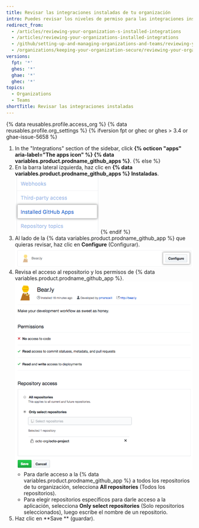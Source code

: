 ```yaml
---
title: Revisar las integraciones instaladas de tu organización
intro: Puedes revisar los niveles de permiso para las integraciones instaladas de tu organización y configurar cada accedo de integración a los repositorios de la organización.
redirect_from:
  - /articles/reviewing-your-organization-s-installed-integrations
  - /articles/reviewing-your-organizations-installed-integrations
  - /github/setting-up-and-managing-organizations-and-teams/reviewing-your-organizations-installed-integrations
  - /organizations/keeping-your-organization-secure/reviewing-your-organizations-installed-integrations
versions:
  fpt: '*'
  ghes: '*'
  ghae: '*'
  ghec: '*'
topics:
  - Organizations
  - Teams
shortTitle: Revisar las integraciones instaladas
---
```


{% data reusables.profile.access_org %}
{% data reusables.profile.org_settings %}
{% ifversion fpt or ghec or ghes > 3.4 or ghae-issue-5658 %}
1. In the "Integrations" section of the sidebar, click **{% octicon "apps" aria-label="The apps icon" %} {% data variables.product.prodname_github_apps %}**.
{% else %}
1. En la barra lateral izquierda, haz clic en **{% data variables.product.prodname_github_apps %} Instaladas**. ![Pestaña de {% data variables.product.prodname_github_apps %} instaladas en la barra lateral de parámetros de la organización](/assets/images/help/organizations/org-settings-installed-github-apps.png)
{% endif %}
2. Al lado de la {% data variables.product.prodname_github_app %} que quieras revisar, haz clic en **Configure** (Configurar). ![Botón Configure (Configurar)](/assets/images/help/organizations/configure-installed-integration-button.png)
6. Revisa el acceso al repositorio y los permisos de {% data variables.product.prodname_github_app %}. ![Opción para darle acceso a {% data variables.product.prodname_github_app %} a todos los repositorios o a repositorios específicos](/assets/images/help/organizations/toggle-integration-repo-access.png)
    - Para darle acceso a la {% data variables.product.prodname_github_app %} a todos los repositorios de tu organización, selecciona **All repositories** (Todos los repositorios).
    - Para elegir repositorios específicos para darle acceso a la aplicación, selecciona **Only select repositories** (Solo repositorios seleccionados), luego escribe el nombre de un repositorio.
7. Haz clic en **Save ** (guardar).
